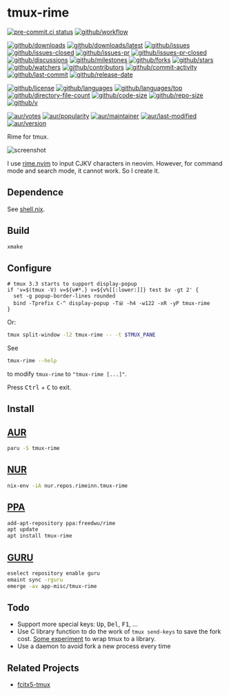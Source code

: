 # tmux-rime

[![pre-commit.ci status](https://results.pre-commit.ci/badge/github/rimeinn/tmux-rime/main.svg)](https://results.pre-commit.ci/latest/github/rimeinn/tmux-rime/main)
[![github/workflow](https://github.com/rimeinn/tmux-rime/actions/workflows/main.yml/badge.svg)](https://github.com/rimeinn/tmux-rime/actions)

[![github/downloads](https://shields.io/github/downloads/rimeinn/tmux-rime/total)](https://github.com/rimeinn/tmux-rime/releases)
[![github/downloads/latest](https://shields.io/github/downloads/rimeinn/tmux-rime/latest/total)](https://github.com/rimeinn/tmux-rime/releases/latest)
[![github/issues](https://shields.io/github/issues/rimeinn/tmux-rime)](https://github.com/rimeinn/tmux-rime/issues)
[![github/issues-closed](https://shields.io/github/issues-closed/rimeinn/tmux-rime)](https://github.com/rimeinn/tmux-rime/issues?q=is%3Aissue+is%3Aclosed)
[![github/issues-pr](https://shields.io/github/issues-pr/rimeinn/tmux-rime)](https://github.com/rimeinn/tmux-rime/pulls)
[![github/issues-pr-closed](https://shields.io/github/issues-pr-closed/rimeinn/tmux-rime)](https://github.com/rimeinn/tmux-rime/pulls?q=is%3Apr+is%3Aclosed)
[![github/discussions](https://shields.io/github/discussions/rimeinn/tmux-rime)](https://github.com/rimeinn/tmux-rime/discussions)
[![github/milestones](https://shields.io/github/milestones/all/rimeinn/tmux-rime)](https://github.com/rimeinn/tmux-rime/milestones)
[![github/forks](https://shields.io/github/forks/rimeinn/tmux-rime)](https://github.com/rimeinn/tmux-rime/network/members)
[![github/stars](https://shields.io/github/stars/rimeinn/tmux-rime)](https://github.com/rimeinn/tmux-rime/stargazers)
[![github/watchers](https://shields.io/github/watchers/rimeinn/tmux-rime)](https://github.com/rimeinn/tmux-rime/watchers)
[![github/contributors](https://shields.io/github/contributors/rimeinn/tmux-rime)](https://github.com/rimeinn/tmux-rime/graphs/contributors)
[![github/commit-activity](https://shields.io/github/commit-activity/w/rimeinn/tmux-rime)](https://github.com/rimeinn/tmux-rime/graphs/commit-activity)
[![github/last-commit](https://shields.io/github/last-commit/rimeinn/tmux-rime)](https://github.com/rimeinn/tmux-rime/commits)
[![github/release-date](https://shields.io/github/release-date/rimeinn/tmux-rime)](https://github.com/rimeinn/tmux-rime/releases/latest)

[![github/license](https://shields.io/github/license/rimeinn/tmux-rime)](https://github.com/rimeinn/tmux-rime/blob/main/LICENSE)
[![github/languages](https://shields.io/github/languages/count/rimeinn/tmux-rime)](https://github.com/rimeinn/tmux-rime)
[![github/languages/top](https://shields.io/github/languages/top/rimeinn/tmux-rime)](https://github.com/rimeinn/tmux-rime)
[![github/directory-file-count](https://shields.io/github/directory-file-count/rimeinn/tmux-rime)](https://github.com/rimeinn/tmux-rime)
[![github/code-size](https://shields.io/github/languages/code-size/rimeinn/tmux-rime)](https://github.com/rimeinn/tmux-rime)
[![github/repo-size](https://shields.io/github/repo-size/rimeinn/tmux-rime)](https://github.com/rimeinn/tmux-rime)
[![github/v](https://shields.io/github/v/release/rimeinn/tmux-rime)](https://github.com/rimeinn/tmux-rime)

[![aur/votes](https://img.shields.io/aur/votes/tmux-rime)](https://aur.archlinux.org/packages/tmux-rime)
[![aur/popularity](https://img.shields.io/aur/popularity/tmux-rime)](https://aur.archlinux.org/packages/tmux-rime)
[![aur/maintainer](https://img.shields.io/aur/maintainer/tmux-rime)](https://aur.archlinux.org/packages/tmux-rime)
[![aur/last-modified](https://img.shields.io/aur/last-modified/tmux-rime)](https://aur.archlinux.org/packages/tmux-rime)
[![aur/version](https://img.shields.io/aur/version/tmux-rime)](https://aur.archlinux.org/packages/tmux-rime)

Rime for tmux.

![screenshot](https://github.com/user-attachments/assets/2887f6a0-1f4e-4d9b-9550-56268cc308b4)

I use [rime.nvim](https://github.com/rimeinn/rime.nvim) to input CJKV
characters in neovim. However, for command mode and search mode, it cannot work.
So I create it.

## Dependence

See [shell.nix](shell.nix).

## Build

```sh
xmake
```

## Configure

```tmux
# tmux 3.3 starts to support display-popup
if 'v=$(tmux -V) v=${v#*.} v=${v%[[:lower:]]} test $v -gt 2' {
  set -g popup-border-lines rounded
  bind -Tprefix C-^ display-popup -Tㄓ -h4 -w122 -xR -yP tmux-rime
}
```

Or:

```sh
tmux split-window -l2 tmux-rime -- -t $TMUX_PANE
```

See

```sh
tmux-rime --help
```

to modify `tmux-rime` to `"tmux-rime [...]"`.

<!-- markdownlint-disable MD033 -->

Press <kbd>Ctrl</kbd> + <kbd>C</kbd> to exit.

<!-- markdownlint-enable MD033 -->

## Install

## [AUR](https://aur.archlinux.org/packages/tmux-rime)

```sh
paru -S tmux-rime
```

## [NUR](https://nur.nix-community.org/repos/freed-wu/)

```sh
nix-env -iA nur.repos.rimeinn.tmux-rime
```

## [PPA](https://launchpad.net/~freedwu/+archive/ubuntu/rime)

```sh
add-apt-repository ppa:freedwu/rime
apt update
apt install tmux-rime
```

## [GURU](https://gitweb.gentoo.org/repo/proj/guru.git/log/?h=dev)

```sh
eselect repository enable guru
emaint sync -rguru
emerge -av app-misc/tmux-rime
```

## Todo

<!-- markdownlint-disable MD033 -->

- Support more special keys: <kbd>Up</kbd>, <kbd>Del</kbd>, <kbd>F1</kbd>, ...
- Use C library function to do the work of `tmux send-keys` to save the fork
  cost.
  [Some experiment](https://github.com/rimeinn/vimux.nvim) to wrap tmux to a
  library.
- Use a daemon to avoid fork a new process every time

<!-- markdownlint-enable MD033 -->

## Related Projects

- [fcitx5-tmux](https://github.com/wengxt/fcitx5-tmux)
